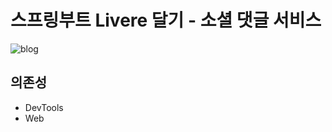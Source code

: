# 스프링부트 Livere 달기 - 소셜 댓글 서비스

![blog](https://postfiles.pstatic.net/MjAyMDA4MThfMTY1/MDAxNTk3NzExNTM4MDkw.dPm5edZq4NroqwLDRoAD_nXQmvCmKrf1FioU2FMCUJkg.gzj7mbHZgRS7B5CpfhGGJPviEQTBOk6BNplK6mMFvq4g.PNG.getinthere/Screenshot_39.png?type=w773)

## 의존성

- DevTools
- Web
